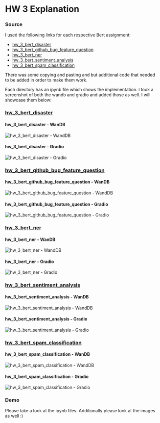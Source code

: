 # HW 3 Explanation

### Source

I used the following links for each respective Bert assignment:

- [hw_3_bert_disaster](https://www.kaggle.com/xhlulu/disaster-nlp-keras-bert-using-tfhub/notebook)
- [hw_3_bert_github_bug_feature_question](https://www.analyticsvidhya.com/blog/2020/10/simple-text-multi-classification-task-using-keras-bert/)
- [hw_3_bert_ner](https://www.depends-on-the-definition.com/named-entity-recognition-with-bert/)
- [hw_3_bert_sentiment_analysis](https://towardsdatascience.com/sentiment-analysis-in-10-minutes-with-bert-and-hugging-face-294e8a04b671)
- [hw_3_bert_spam_classification](https://www.analyticsvidhya.com/blog/2021/09/performing-email-spam-detection-using-bert-in-python/)

There was some copying and pasting and but additional code that needed to be added in order to make them work. 

Each directory has an ipynb file which shows the implementation. I took a screenshot of both the wandb and gradio and added those as well. I will showcase them below:

### [hw_3_bert_disaster](https://github.com/wasaequreshi/CMPE-297-ET/blob/master/hw3/hw_3_bert_disaster/hw_3_bert_disaster.ipynb)

#### hw_3_bert_disaster - WanDB

![hw_3_bert_disaster - WandDB](./hw_3_bert_disaster/hw_3_bert_disaster_wandb.png)

#### hw_3_bert_disaster - Gradio

![hw_3_bert_disaster - Gradio](./hw_3_bert_disaster/hw_3_bert_disaster_gradio.png)

### [hw_3_bert_github_bug_feature_question](https://github.com/wasaequreshi/CMPE-297-ET/blob/master/hw3/hw_3_bert_github_bug_feature_question/hw_3_bert_github_bug_feature_question.ipynb)

#### hw_3_bert_github_bug_feature_question - WanDB

![hw_3_bert_github_bug_feature_question - WandDB](./hw_3_bert_github_bug_feature_question/hw_3_bert_github_bug_feature_question_wandb.png)

#### hw_3_bert_github_bug_feature_question - Gradio

![hw_3_bert_github_bug_feature_question - Gradio](./hw_3_bert_github_bug_feature_question/hw_3_bert_github_bug_feature_question_gradio.png)

### [hw_3_bert_ner](https://github.com/wasaequreshi/CMPE-297-ET/blob/master/hw3/hw_3_bert_ner/hw_3_bert_ner.ipynb)

#### hw_3_bert_ner - WanDB

![hw_3_bert_ner - WandDB](./hw_3_bert_ner/hw_3_bert_ner_wandb.png)

#### hw_3_bert_ner - Gradio

![hw_3_bert_ner - Gradio](./hw_3_bert_ner/hw_3_bert_ner_gradio.png)

### [hw_3_bert_sentiment_analysis](https://github.com/wasaequreshi/CMPE-297-ET/blob/master/hw3/hw_3_bert_sentiment_analysis/hw_3_bert_sentiment_analysis.ipynb)

#### hw_3_bert_sentiment_analysis - WanDB

![hw_3_bert_sentiment_analysis - WandDB](./hw_3_bert_sentiment_analysis/hw_3_bert_sentiment_analysis_wandb.png)

#### hw_3_bert_sentiment_analysis - Gradio

![hw_3_bert_sentiment_analysis - Gradio](./hw_3_bert_sentiment_analysis/hw_3_bert_sentiment_analysis_gradio.png)

### [hw_3_bert_spam_classification](https://github.com/wasaequreshi/CMPE-297-ET/blob/master/hw3/hw_3_bert_spam_classification/hw_3_bert_spam_classification.ipynb)

#### hw_3_bert_spam_classification - WanDB

![hw_3_bert_spam_classification - WandDB](./hw_3_bert_spam_classification/hw_3_bert_spam_classification_wandb.png)

#### hw_3_bert_spam_classification - Gradio

![hw_3_bert_spam_classification - Gradio](./hw_3_bert_spam_classification/hw_3_bert_spam_classification_gradio.png)

### Demo

Please take a look at the ipynb files. Additionally please look at the images as well :)